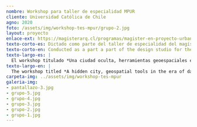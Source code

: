 ```yaml
---
nombre: Workshop para taller de especialidad MPUR
cliente: Universidad Católica de Chile
agno: 2020
foto: /assets/img/workshop-tes-mpur/grupo-2.jpg
layout: proyecto
enlace-ext: https://magisterarq.cl/programas/magister-en-proyecto-urbano/
texto-corto-es: Dictado como parte del taller de especialidad del magíster en proyecto urbano, de la facultad de arquitectura de Universidad Católica de Chile.
texto-corto-en: Conducted as a part a part of the design studio for the master in urban project, from the faculty of architecture of the Universidad Católica de Chile.
texto-largo-es: |
  El workshop titulado *Una ciudad oculta, herramientas geoespaciales en la era de los datos* fue desarrollado como un complemento al taller de especialidad del magíster en proyecto urbano, de la facultad de arquitectura de la Universidad Católica de Chile. El objetivo principal fue entregar herramientas para que los alumnos pudiesen analizar datos abiertos, sobre todo geoespaciales, para profundizar en su entendimiento del entorno urbano y así tomar decisiones más informadas. Otro aspecto relevante es que en el workshop sólo se utilizó software libre, para que los alumnos pudiesen seguir utilizándolo sin preocuparse por el costo de licencias a futuro. Las principales herramientas utilizadas fueron QGIS, Kepler.gl y el lenguaje de programación Python con la librería Pandas.
texto-largo-en: |
  The workshop titled *A hidden city, geospatial tools in the era of data" was developed as a complement to the speciality studio of the master in urban project, of the architecture faculty of the *Universidad Católica de Chile*. The main goal was to give students tools so they could analyze open data, particularly geospatial, to deepen their understanding of the urban environment, so they could make better informed choices. Another relevant aspect is that all the software used in the workshop is open source, so students are free to use it in the future without worrying about license fees or other aspects. The main tools used to analyze the data were: QGIS, Kepler.gl and the programming language Python with the library Pandas.
carpeta-img: ../assets/img/workshop-tes-mpur 
galeria-img:
- pantallazo-3.jpg
- grupo-5.jpg
- grupo-4.jpg
- grupo-3.jpg
- grupo-2.jpg
- grupo-1.jpg
---
```


